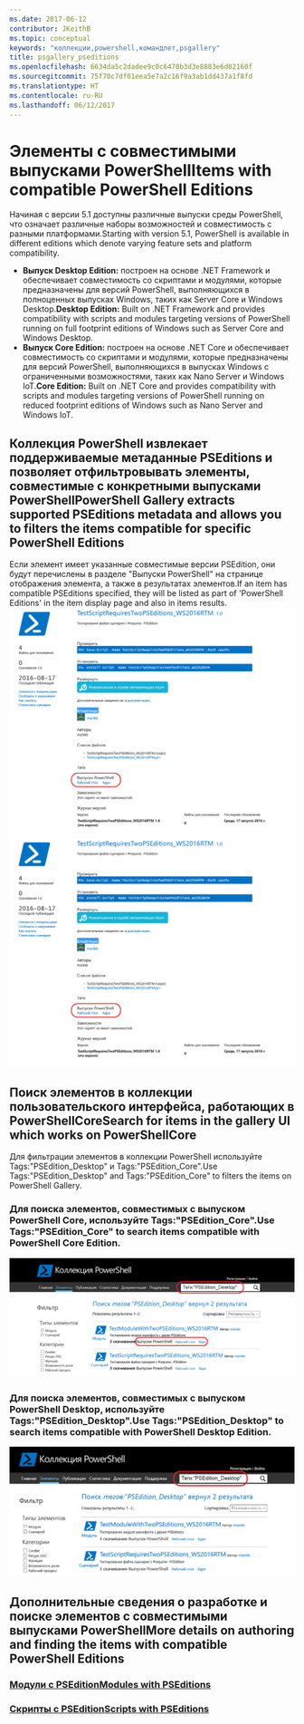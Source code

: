 ```yaml
---
ms.date: 2017-06-12
contributor: JKeithB
ms.topic: conceptual
keywords: "коллекции,powershell,командлет,psgallery"
title: psgallery_pseditions
ms.openlocfilehash: 6634da5c2dadee9c0c6470b3d3e8883e6d02160f
ms.sourcegitcommit: 75f70c7df01eea5e7a2c16f9a3ab1dd437a1f8fd
ms.translationtype: HT
ms.contentlocale: ru-RU
ms.lasthandoff: 06/12/2017
---
```

# <a name="items-with-compatible-powershell-editions"></a><span data-ttu-id="deb0d-103">Элементы с совместимыми выпусками PowerShell</span><span class="sxs-lookup"><span data-stu-id="deb0d-103">Items with compatible PowerShell Editions</span></span>
<span data-ttu-id="deb0d-104">Начиная с версии 5.1 доступны различные выпуски среды PowerShell, что означает различные наборы возможностей и совместимость с разными платформами.</span><span class="sxs-lookup"><span data-stu-id="deb0d-104">Starting with version 5.1, PowerShell is available in different editions which denote varying feature sets and platform compatibility.</span></span>

- <span data-ttu-id="deb0d-105">**Выпуск Desktop Edition:** построен на основе .NET Framework и обеспечивает совместимость со скриптами и модулями, которые предназначены для версий PowerShell, выполняющихся в полноценных выпусках Windows, таких как Server Core и Windows Desktop.</span><span class="sxs-lookup"><span data-stu-id="deb0d-105">**Desktop Edition:** Built on .NET Framework and provides compatibility with scripts and modules targeting versions of PowerShell running on full footprint editions of Windows such as Server Core and Windows Desktop.</span></span>
- <span data-ttu-id="deb0d-106">**Выпуск Core Edition:** построен на основе .NET Core и обеспечивает совместимость со скриптами и модулями, которые предназначены для версий PowerShell, выполняющихся в выпусках Windows с ограниченными возможностями, таких как Nano Server и Windows IoT.</span><span class="sxs-lookup"><span data-stu-id="deb0d-106">**Core Edition:** Built on .NET Core and provides compatibility with scripts and modules targeting versions of PowerShell running on reduced footprint editions of Windows such as Nano Server and Windows IoT.</span></span>

## <a name="powershell-gallery-extracts-supported-pseditions-metadata-and-allows-you-to-filters-the-items-compatible-for-specific-powershell-editions"></a><span data-ttu-id="deb0d-107">Коллекция PowerShell извлекает поддерживаемые метаданные PSEditions и позволяет отфильтровывать элементы, совместимые с конкретными выпусками PowerShell</span><span class="sxs-lookup"><span data-stu-id="deb0d-107">PowerShell Gallery extracts supported PSEditions metadata and allows you to filters the items compatible for specific PowerShell Editions</span></span>

<span data-ttu-id="deb0d-108">Если элемент имеет указанные совместимые версии PSEdition, они будут перечислены в разделе "Выпуски PowerShell" на странице отображения элемента, а также в результатах элементов.</span><span class="sxs-lookup"><span data-stu-id="deb0d-108">If an item has compatible PSEditions specified, they will be listed as part of 'PowerShell Editions' in the item display page and also in items results.</span></span>
<span data-ttu-id="deb0d-109">![Страница отображения элемента с выпусками PSEdition](Images/ItemDisplayPageWithPSEditions.PNG)</span><span class="sxs-lookup"><span data-stu-id="deb0d-109">![Item display page with PSEditions](Images/ItemDisplayPageWithPSEditions.PNG)</span></span>

## <a name="search-for-items-in-the-gallery-ui-which-works-on-powershellcore"></a><span data-ttu-id="deb0d-110">Поиск элементов в коллекции пользовательского интерфейса, работающих в PowerShellCore</span><span class="sxs-lookup"><span data-stu-id="deb0d-110">Search for items in the gallery UI which works on PowerShellCore</span></span>
<span data-ttu-id="deb0d-111">Для фильтрации элементов в коллекции PowerShell используйте Tags:"PSEdition_Desktop" и Tags:"PSEdition_Core".</span><span class="sxs-lookup"><span data-stu-id="deb0d-111">Use Tags:"PSEdition_Desktop" and Tags:"PSEdition_Core" to filters the items on PowerShell Gallery.</span></span>

### <a name="use-tagspseditioncore-to-search-items-compatible-with-powershell-core-edition"></a><span data-ttu-id="deb0d-112">Для поиска элементов, совместимых с выпуском PowerShell Core, используйте Tags:"PSEdition_Core".</span><span class="sxs-lookup"><span data-stu-id="deb0d-112">Use Tags:"PSEdition_Core" to search items compatible with PowerShell Core Edition.</span></span>
![Результаты поиска элементов, совместимых с Core PSEdition](Images/SearchResultsWithPSEditions.PNG)

### <a name="use-tagspseditiondesktop-to-search-items-compatible-with-powershell-desktop-edition"></a><span data-ttu-id="deb0d-114">Для поиска элементов, совместимых с выпуском PowerShell Desktop, используйте Tags:"PSEdition_Desktop".</span><span class="sxs-lookup"><span data-stu-id="deb0d-114">Use Tags:"PSEdition_Desktop" to search items compatible with PowerShell Desktop Edition.</span></span>
![Результаты поиска элементов, совместимых с Desktop PSEdition](Images/SearchResultsWithPSEdition_Desktop.PNG)

## <a name="more-details-on-authoring-and-finding-the-items-with-compatible-powershell-editions"></a><span data-ttu-id="deb0d-116">Дополнительные сведения о разработке и поиске элементов с совместимыми выпусками PowerShell</span><span class="sxs-lookup"><span data-stu-id="deb0d-116">More details on authoring and finding the items with compatible PowerShell Editions</span></span>
### <a name="modules-with-pseditionspsgetmodulemodulewithpseditionsupportmd"></a>[<span data-ttu-id="deb0d-117">Модули с PSEdition</span><span class="sxs-lookup"><span data-stu-id="deb0d-117">Modules with PSEditions</span></span>](../psget/module/modulewithpseditionsupport.md)
### <a name="scripts-with-pseditionspsgetscriptscriptwithpseditionsupportmd"></a>[<span data-ttu-id="deb0d-118">Скрипты с PSEdition</span><span class="sxs-lookup"><span data-stu-id="deb0d-118">Scripts with PSEditions</span></span>](../psget/script/scriptwithpseditionsupport.md)

